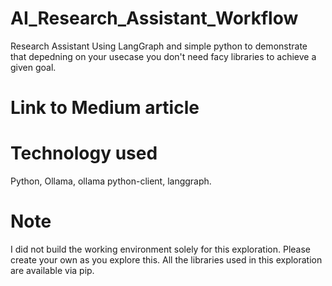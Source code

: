 # AI_Research_Assistant_Workflow
Research Assistant Using LangGraph and simple python to demonstrate that depedning on your usecase you don't need facy libraries to achieve a given goal.

# Link to Medium article

# Technology used
Python, Ollama, ollama python-client, langgraph.

# Note
I did not build the working environment solely for this exploration. Please create your own as you explore this. All the libraries used in this exploration are available via pip.
